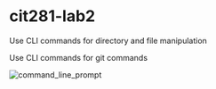# cit281-lab2

Use CLI commands for directory and file manipulation

Use CLI commands for git commands


![command_line_prompt](https://github.com/wchen10/cit281-lab2/assets/133428171/48a995a5-81ed-4ce3-81b0-a1add2d51990)
